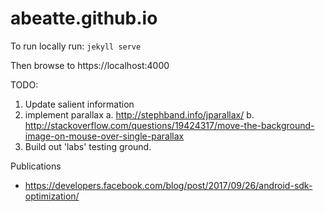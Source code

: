 abeatte.github.io
=================

To run locally run:
 `jekyll serve`

Then browse to https://localhost:4000

TODO:

1. Update salient information
2. implement parallax
    a. http://stephband.info/jparallax/
    b. http://stackoverflow.com/questions/19424317/move-the-background-image-on-mouse-over-single-parallax
3. Build out 'labs' testing ground.


Publications
- https://developers.facebook.com/blog/post/2017/09/26/android-sdk-optimization/
